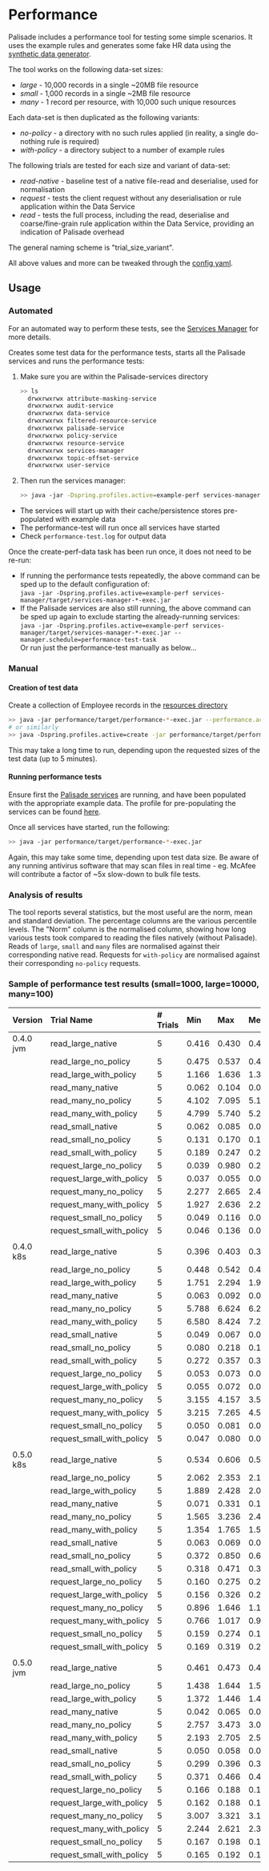 <!---
Copyright 2018-2021 Crown Copyright

Licensed under the Apache License, Version 2.0 (the "License");
you may not use this file except in compliance with the License.
You may obtain a copy of the License at

  http://www.apache.org/licenses/LICENSE-2.0

Unless required by applicable law or agreed to in writing, software
distributed under the License is distributed on an "AS IS" BASIS,
WITHOUT WARRANTIES OR CONDITIONS OF ANY KIND, either express or implied.
See the License for the specific language governing permissions and
limitations under the License.
--->

# Performance

Palisade includes a performance tool for testing some simple scenarios.
It uses the example rules and generates some fake HR data using the [synthetic data generator](https://github.com/gchq/synthetic-data-generator).

The tool works on the following data-set sizes:

* *large* - 10,000 records in a single ~20MB file resource
* *small* - 1,000 records in a single ~2MB file resource
* *many* - 1 record per resource, with 10,000 such unique resources

Each data-set is then duplicated as the following variants:

* *no-policy* - a directory with no such rules applied (in reality, a single do-nothing rule is required)
* *with-policy* - a directory subject to a number of example rules

The following trials are tested for each size and variant of data-set:

* *read-native* - baseline test of a native file-read and deserialise, used for normalisation
* *request* - tests the client request without any deserialisation or rule application within the Data Service
* *read* - tests the full process, including the read, deserialise and coarse/fine-grain rule application within the Data Service, providing an indication of Palisade overhead

The general naming scheme is "trial_size_variant".

All above values and more can be tweaked through the [config yaml](src/main/resources/application.yaml).

## Usage

### Automated

For an automated way to perform these tests, see the [Services Manager](https://github.com/gchq/Palisade-services/blob/develop/services-manager/README.md) for more details.

Creates some test data for the performance tests, starts all the Palisade services and runs the performance tests:

1. Make sure you are within the Palisade-services directory
   ```bash
   >> ls
     drwxrwxrwx attribute-masking-service
     drwxrwxrwx audit-service
     drwxrwxrwx data-service
     drwxrwxrwx filtered-resource-service
     drwxrwxrwx palisade-service
     drwxrwxrwx policy-service
     drwxrwxrwx resource-service
     drwxrwxrwx services-manager
     drwxrwxrwx topic-offset-service
     drwxrwxrwx user-service
   ```
1. Then run the services manager:
    ```bash
    >> java -jar -Dspring.profiles.active=example-perf services-manager/target/services-manager-*-exec.jar --manager.schedule=performance-create-task,palisade-task,performance-test-task
    ```

* The services will start up with their cache/persistence stores pre-populated with example data
* The performance-test will run once all services have started
* Check `performance-test.log` for output data

Once the create-perf-data task has been run once, it does not need to be re-run:

* If running the performance tests repeatedly, the above command can be sped up to the default configuration of:  
  `java -jar -Dspring.profiles.active=example-perf services-manager/target/services-manager-*-exec.jar`
* If the Palisade services are also still running, the above command can be sped up again to exclude starting the already-running services:  
  `java -jar -Dspring.profiles.active=example-perf services-manager/target/services-manager-*-exec.jar --manager.schedule=performance-test-task`  
  Or run just the performance-test manually as below...

### Manual

#### Creation of test data

Create a collection of Employee records in the [resources directory](../resources/data)

```bash
>> java -jar performance/target/performance-*-exec.jar --performance.action=create
# or similarly
>> java -Dspring.profiles.active=create -jar performance/target/performance-*-exec.jar
```

This may take a long time to run, depending upon the requested sizes of the test data (up to 5 minutes).

#### Running performance tests

Ensure first the [Palisade services](https://github.com/gchq/Palisade-services/) are running, and have been populated with the appropriate example data. The profile for pre-populating the services can be found [here](../example-library/src/main/resources/application-example-perf.yaml).

Once all services have started, run the following:

```bash
>> java -jar performance/target/performance-*-exec.jar
```

Again, this may take some time, depending upon test data size. Be aware of any running antivirus software that may scan files in real time - eg. McAfee will contribute a factor of ~5x slow-down to bulk file tests.

### Analysis of results

The tool reports several statistics, but the most useful are the norm, mean and standard deviation. The percentage columns are the various percentile levels. The "Norm" column is the normalised column, showing how long various tests took compared to reading the files natively (without Palisade). 
Reads of `large`, `small` and `many` files are normalised against their corresponding native read. 
Requests for `with-policy` are normalised against their corresponding `no-policy` requests.

### Sample of performance test results (small=1000, large=10000, many=100)

| Version   | Trial Name                | # Trials | Min      | Max      | Mean     | Std.dev. | 25%      | 50%      | 75%      | 99%      | Norm
|:----------|:--------------------------|:---------|:---------|:---------|:---------|:---------|:---------|:---------|:---------|:---------|:---------
| 0.4.0 jvm | read_large_native         | 5        | 0.416    | 0.430    | 0.425    | 0.005    | 0.424    | 0.428    | 0.429    | 0.430    | 1.000
|           | read_large_no_policy      | 5        | 0.475    | 0.537    | 0.493    | 0.022    | 0.479    | 0.486    | 0.488    | 0.535    | 1.159
|           | read_large_with_policy    | 5        | 1.166    | 1.636    | 1.332    | 0.170    | 1.227    | 1.236    | 1.394    | 1.627    | 3.132
|           | read_many_native          | 5        | 0.062    | 0.104    | 0.074    | 0.015    | 0.065    | 0.067    | 0.069    | 0.103    | 1.000
|           | read_many_no_policy       | 5        | 4.102    | 7.095    | 5.193    | 1.071    | 4.492    | 4.674    | 5.601    | 7.036    | 70.642
|           | read_many_with_policy     | 5        | 4.799    | 5.740    | 5.273    | 0.309    | 5.133    | 5.303    | 5.390    | 5.726    | 71.731
|           | read_small_native         | 5        | 0.062    | 0.085    | 0.071    | 0.009    | 0.065    | 0.065    | 0.078    | 0.085    | 1.000
|           | read_small_no_policy      | 5        | 0.131    | 0.170    | 0.154    | 0.013    | 0.150    | 0.158    | 0.163    | 0.170    | 2.169
|           | read_small_with_policy    | 5        | 0.189    | 0.247    | 0.222    | 0.023    | 0.200    | 0.232    | 0.242    | 0.247    | 3.119
|           | request_large_no_policy   | 5        | 0.039    | 0.980    | 0.261    | 0.360    | 0.083    | 0.091    | 0.114    | 0.945    | 1.000
|           | request_large_with_policy | 5        | 0.037    | 0.055    | 0.044    | 0.007    | 0.038    | 0.045    | 0.047    | 0.055    | 0.170
|           | request_many_no_policy    | 5        | 2.277    | 2.665    | 2.490    | 0.140    | 2.384    | 2.533    | 2.589    | 2.662    | 1.000
|           | request_many_with_policy  | 5        | 1.927    | 2.636    | 2.219    | 0.282    | 1.991    | 2.069    | 2.473    | 2.630    | 0.891
|           | request_small_no_policy   | 5        | 0.049    | 0.116    | 0.071    | 0.024    | 0.056    | 0.057    | 0.074    | 0.115    | 1.000
|           | request_small_with_policy | 5        | 0.046    | 0.136    | 0.096    | 0.029    | 0.097    | 0.098    | 0.105    | 0.134    | 1.366
|           |                           |          |          |          |          |          |          |          |          |          |
| 0.4.0 k8s | read_large_native         | 5        | 0.396    | 0.403    | 0.399    | 0.003    | 0.397    | 0.398    | 0.402    | 0.403    | 1.000
|           | read_large_no_policy      | 5        | 0.448    | 0.542    | 0.474    | 0.035    | 0.448    | 0.455    | 0.475    | 0.539    | 1.186
|           | read_large_with_policy    | 5        | 1.751    | 2.294    | 1.968    | 0.192    | 1.810    | 1.939    | 2.046    | 2.284    | 4.930
|           | read_many_native          | 5        | 0.063    | 0.092    | 0.071    | 0.011    | 0.064    | 0.065    | 0.069    | 0.091    | 1.000
|           | read_many_no_policy       | 5        | 5.788    | 6.624    | 6.293    | 0.302    | 6.126    | 6.415    | 6.513    | 6.620    | 89.146
|           | read_many_with_policy     | 5        | 6.580    | 8.424    | 7.253    | 0.623    | 6.995    | 7.029    | 7.237    | 8.377    | 102.747
|           | read_small_native         | 5        | 0.049    | 0.067    | 0.059    | 0.007    | 0.053    | 0.061    | 0.064    | 0.066    | 1.000
|           | read_small_no_policy      | 5        | 0.080    | 0.218    | 0.162    | 0.045    | 0.170    | 0.171    | 0.172    | 0.216    | 2.760
|           | read_small_with_policy    | 5        | 0.272    | 0.357    | 0.311    | 0.029    | 0.293    | 0.309    | 0.321    | 0.356    | 5.291
|           | request_large_no_policy   | 5        | 0.053    | 0.073    | 0.061    | 0.008    | 0.055    | 0.057    | 0.066    | 0.073    | 1.000
|           | request_large_with_policy | 5        | 0.055    | 0.072    | 0.066    | 0.006    | 0.066    | 0.067    | 0.071    | 0.072    | 1.087
|           | request_many_no_policy    | 5        | 3.155    | 4.157    | 3.591    | 0.350    | 3.294    | 3.647    | 3.703    | 4.139    | 1.000
|           | request_many_with_policy  | 5        | 3.215    | 7.265    | 4.572    | 1.656    | 3.298    | 3.319    | 5.762    | 7.205    | 1.273
|           | request_small_no_policy   | 5        | 0.050    | 0.081    | 0.065    | 0.011    | 0.057    | 0.064    | 0.074    | 0.081    | 1.000
|           | request_small_with_policy | 5        | 0.047    | 0.080    | 0.058    | 0.011    | 0.052    | 0.054    | 0.055    | 0.079    | 0.883
|           |                           |          |          |          |          |          |          |          |          |          |
| 0.5.0 k8s | read_large_native         | 5        | 0.534    | 0.606    | 0.572    | 0.028    | 0.555    | 0.563    | 0.603    | 0.606    | 1.000
|           | read_large_no_policy      | 5        | 2.062    | 2.353    | 2.176    | 0.107    | 2.097    | 2.124    | 2.243    | 2.348    | 3.803
|           | read_large_with_policy    | 5        | 1.889    | 2.428    | 2.087    | 0.181    | 2.006    | 2.055    | 2.057    | 2.413    | 3.648
|           | read_many_native          | 5        | 0.071    | 0.331    | 0.154    | 0.094    | 0.076    | 0.137    | 0.154    | 0.324    | 1.000
|           | read_many_no_policy       | 5        | 1.565    | 3.236    | 2.455    | 0.531    | 2.452    | 2.467    | 2.553    | 3.209    | 15.940
|           | read_many_with_policy     | 5        | 1.354    | 1.765    | 1.538    | 0.152    | 1.412    | 1.509    | 1.652    | 1.761    | 9.989
|           | read_small_native         | 5        | 0.063    | 0.069    | 0.066    | 0.002    | 0.066    | 0.067    | 0.067    | 0.069    | 1.000
|           | read_small_no_policy      | 5        | 0.372    | 0.850    | 0.606    | 0.171    | 0.477    | 0.598    | 0.731    | 0.845    | 9.146
|           | read_small_with_policy    | 5        | 0.318    | 0.471    | 0.384    | 0.059    | 0.330    | 0.366    | 0.434    | 0.469    | 5.798
|           | request_large_no_policy   | 5        | 0.160    | 0.275    | 0.204    | 0.044    | 0.174    | 0.174    | 0.235    | 0.274    | 1.000
|           | request_large_with_policy | 5        | 0.156    | 0.326    | 0.210    | 0.061    | 0.174    | 0.187    | 0.204    | 0.321    | 1.028
|           | request_many_no_policy    | 5        | 0.896    | 1.646    | 1.181    | 0.257    | 1.005    | 1.158    | 1.200    | 1.628    | 1.000
|           | request_many_with_policy  | 5        | 0.766    | 1.017    | 0.914    | 0.081    | 0.924    | 0.927    | 0.933    | 1.014    | 0.774
|           | request_small_no_policy   | 5        | 0.159    | 0.274    | 0.195    | 0.044    | 0.165    | 0.165    | 0.214    | 0.272    | 1.000
|           | request_small_with_policy | 5        | 0.169    | 0.319    | 0.239    | 0.054    | 0.192    | 0.252    | 0.265    | 0.317    | 1.225
|           |                           |          |          |          |          |          |          |          |          |          |
| 0.5.0 jvm | read_large_native         | 5        | 0.461    | 0.473    | 0.468    | 0.004    | 0.466    | 0.467    | 0.471    | 0.473    | 1.000
|           | read_large_no_policy      | 5        | 1.438    | 1.644    | 1.523    | 0.067    | 1.498    | 1.515    | 1.521    | 1.639    | 3.257
|           | read_large_with_policy    | 5        | 1.372    | 1.446    | 1.408    | 0.024    | 1.397    | 1.411    | 1.416    | 1.445    | 3.012
|           | read_many_native          | 5        | 0.042    | 0.065    | 0.050    | 0.008    | 0.043    | 0.049    | 0.049    | 0.065    | 1.000
|           | read_many_no_policy       | 5        | 2.757    | 3.473    | 3.091    | 0.228    | 3.055    | 3.061    | 3.111    | 3.459    | 62.327
|           | read_many_with_policy     | 5        | 2.193    | 2.705    | 2.509    | 0.172    | 2.511    | 2.534    | 2.602    | 2.701    | 50.581
|           | read_small_native         | 5        | 0.050    | 0.058    | 0.052    | 0.003    | 0.050    | 0.051    | 0.052    | 0.058    | 1.000
|           | read_small_no_policy      | 5        | 0.299    | 0.396    | 0.339    | 0.035    | 0.318    | 0.321    | 0.361    | 0.394    | 6.507
|           | read_small_with_policy    | 5        | 0.371    | 0.466    | 0.403    | 0.033    | 0.381    | 0.394    | 0.406    | 0.463    | 7.742
|           | request_large_no_policy   | 5        | 0.166    | 0.188    | 0.179    | 0.008    | 0.173    | 0.180    | 0.186    | 0.188    | 1.000
|           | request_large_with_policy | 5        | 0.162    | 0.188    | 0.176    | 0.010    | 0.169    | 0.174    | 0.185    | 0.188    | 0.982
|           | request_many_no_policy    | 5        | 3.007    | 3.321    | 3.176    | 0.134    | 3.038    | 3.195    | 3.321    | 3.321    | 1.000
|           | request_many_with_policy  | 5        | 2.244    | 2.621    | 2.380    | 0.145    | 2.272    | 2.288    | 2.474    | 2.615    | 0.749
|           | request_small_no_policy   | 5        | 0.167    | 0.198    | 0.183    | 0.010    | 0.179    | 0.184    | 0.188    | 0.198    | 1.000
|           | request_small_with_policy | 5        | 0.165    | 0.192    | 0.180    | 0.009    | 0.180    | 0.181    | 0.182    | 0.192    | 0.982